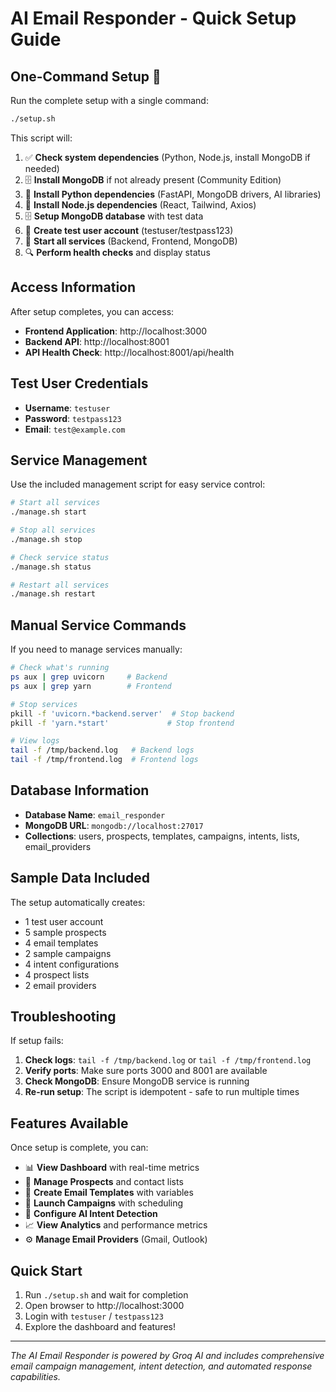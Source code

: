 # AI Email Responder - Quick Setup Guide

## One-Command Setup 🚀

Run the complete setup with a single command:

```bash
./setup.sh
```

This script will:

1. ✅ **Check system dependencies** (Python, Node.js, install MongoDB if needed)
2. 🗄️ **Install MongoDB** if not already present (Community Edition)
3. 🐍 **Install Python dependencies** (FastAPI, MongoDB drivers, AI libraries)
4. 🌟 **Install Node.js dependencies** (React, Tailwind, Axios)
5. 🗄️ **Setup MongoDB database** with test data
6. 👤 **Create test user account** (testuser/testpass123)
7. 🚀 **Start all services** (Backend, Frontend, MongoDB)
8. 🔍 **Perform health checks** and display status

## Access Information

After setup completes, you can access:

- **Frontend Application**: http://localhost:3000
- **Backend API**: http://localhost:8001
- **API Health Check**: http://localhost:8001/api/health

## Test User Credentials

- **Username**: `testuser`
- **Password**: `testpass123`
- **Email**: `test@example.com`

## Service Management

Use the included management script for easy service control:

```bash
# Start all services
./manage.sh start

# Stop all services  
./manage.sh stop

# Check service status
./manage.sh status

# Restart all services
./manage.sh restart
```

## Manual Service Commands

If you need to manage services manually:

```bash
# Check what's running
ps aux | grep uvicorn     # Backend
ps aux | grep yarn        # Frontend

# Stop services
pkill -f 'uvicorn.*backend.server'  # Stop backend
pkill -f 'yarn.*start'             # Stop frontend

# View logs
tail -f /tmp/backend.log   # Backend logs
tail -f /tmp/frontend.log  # Frontend logs
```

## Database Information

- **Database Name**: `email_responder`
- **MongoDB URL**: `mongodb://localhost:27017`
- **Collections**: users, prospects, templates, campaigns, intents, lists, email_providers

## Sample Data Included

The setup automatically creates:
- 1 test user account
- 5 sample prospects
- 4 email templates
- 2 sample campaigns
- 4 intent configurations
- 4 prospect lists
- 2 email providers

## Troubleshooting

If setup fails:

1. **Check logs**: `tail -f /tmp/backend.log` or `tail -f /tmp/frontend.log`
2. **Verify ports**: Make sure ports 3000 and 8001 are available
3. **Check MongoDB**: Ensure MongoDB service is running
4. **Re-run setup**: The script is idempotent - safe to run multiple times

## Features Available

Once setup is complete, you can:

- 📊 **View Dashboard** with real-time metrics
- 👥 **Manage Prospects** and contact lists
- 📧 **Create Email Templates** with variables
- 🚀 **Launch Campaigns** with scheduling
- 🤖 **Configure AI Intent Detection** 
- 📈 **View Analytics** and performance metrics
- ⚙️ **Manage Email Providers** (Gmail, Outlook)

## Quick Start

1. Run `./setup.sh` and wait for completion
2. Open browser to http://localhost:3000
3. Login with `testuser` / `testpass123`
4. Explore the dashboard and features!

---

*The AI Email Responder is powered by Groq AI and includes comprehensive email campaign management, intent detection, and automated response capabilities.*
